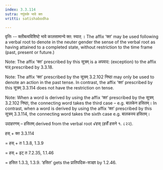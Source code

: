 ```yaml
---
index: 3.3.114
sutra: नपुंसके भावे क्तः
vritti: satishabodha

---
```

वृत्तिः -- क्लीबत्वविशिष्टे भावे कालसामान्ये क्त: स्यात् । The affix ‘क्त’ may be used following a verbal root to denote in the neuter gender the sense of the verbal root as having attained to a completed state, without restriction to the time frame (past, present or future.)

Note: The affix ‘क्त’ prescribed by this सूत्रम् is a अपवाद: (exception) to the affix घञ् prescribed by 3.3.18.

Note: The affix ‘क्त’ prescribed by the सूत्रम् 3.2.102 निष्ठा may only be used to denote an action in the past tense. In contrast, the affix ‘क्त’ prescribed by this सूत्रम् 3.3.114 does not have the restriction on tense.

Note: When a word is derived by using the affix ‘क्त’ prescribed by the सूत्रम् 3.2.102 निष्ठा, the connecting word takes the third case – e.g. बालकेन हसितम्। In contrast, when a word is derived by using the affix ‘क्त’ prescribed by this सूत्रम् 3.3.114, the connecting word takes the sixth case e.g. बालकस्य हसितम्।


उदाहरणम् – हसितम् derived from the verbal root √हस् (हसेँ हसने १. ८२२).


हस् + क्त 3.3.114

= हस् + त 1.3.8, 1.3.9

= हस् + इट् त 7.2.35, 1.1.46

= हसित 1.3.3, 1.3.9. ‘हसित’ gets the प्रातिपदिक-सञ्ज्ञा by 1.2.46.
